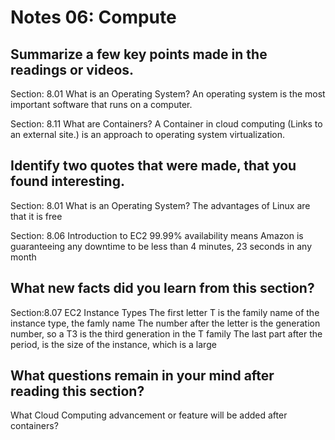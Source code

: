 # Notes 06: Compute

## Summarize a few key points made in the readings or videos.
Section: 8.01 What is an Operating System?
An operating system is the most important software that runs on a computer.

Section: 8.11 What are Containers?
A Container in cloud computing (Links to an external site.) is an approach to operating system virtualization. 

## Identify two quotes that were made, that you found interesting.
Section: 8.01 What is an Operating System?
The advantages of Linux are that it is free

Section: 8.06 Introduction to EC2
99.99% availability means Amazon is guaranteeing any downtime to be less than 4 minutes, 23 seconds in any month

## What new facts did you learn from this section?
Section:8.07 EC2 Instance Types
The first letter T is the family name of the instance type, the famly name
The number after the letter is the generation number, so a T3 is the third generation in the T family
The last part after the period, is the size of the instance, which is a large


## What questions remain in your mind after reading this section?
What Cloud Computing advancement or feature will be added after containers?
